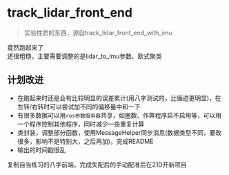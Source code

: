 # track_lidar_front_end

> 实验性质的东西，源自track_lidar_front_end_with_imu

竟然跑起来了  
还很粗糙，主要需要调整的是lidar_to_imu参数、欧式聚类  

## 计划改进

- 在跑起来时还是会有比较明显的误差累计(用八字测试的，比循迹更明显)，在左转/右转时可以尝试加不同的偏移量中和一下
- 有很多数据可以用`ros参数服务器`共享，如圈数、作弊程序启不启用等，可以用一个程序控制其他程序，同时减少一些重复计算
- 类封装，调整部分函数，使用MessageHelper同步消息(数据类型不同，要改很多，影响不是特别大，之后再加)，完成README
- 输出的时间戳很乱

复制自当练习的八字前端，完成失配后的手动配准后在21D开新项目
